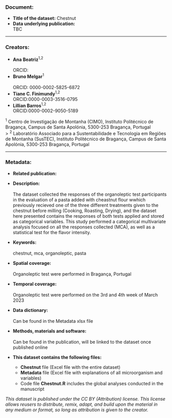### Document:
- **Title of the dataset:** Chestnut
- **Data underlying publication:** <br/>
TBC
---

### Creators:
- **Ana Beatriz**<sup>1,2</sup>  <br/>	
ORCID:  <br/>
- **Bruno Melgar**<sup>1</sup>  <br/>	
ORCID: 0000-0002-5825-6872 <br/>
- **Tiane C. Finimundy**<sup>1,2</sup>  <br/>
ORCID:0000-0003-3516-0795 <br/>
- **Lillian Barros**<sup>1,2</sup>  <br/>
ORCID:0000-0002-9050-5189 <br/>

<sup>1</sup> Centro de Investigação de Montanha (CIMO), Instituto Politécnico de Bragança, Campus de Santa Apolónia, 5300-253 Bragança, Portugal <br/>>
<sup>2</sup> Laboratório Associado para a Sustentabilidade e Tecnologia em Regiões de Montanha (SusTEC), Instituto Politécnico de Bragança, Campus de Santa Apolónia, 5300-253 Bragança, Portugal <br/>


---
### Metadata:
- **Related publication:**

- **Description:** <br/>	
The dataset collected the responses of the organoleptic test participants in the evaluation of a pasta added with cheastnut flour wwhich previously recieved one of the three different treatments given to the chestnut before milling (Cooking, Roasting, Drying), and the dataset here presented contains the responses of both tests applied and stored as categorical variables. This study performed a categorical multivariate analysis focused on all the responses collected (MCA), as well as a statistical test for the flavor intensity.

- **Keywords:** <br/>	
chestnut, mca, organoleptic, pasta

- **Spatial coverage:** <br/>	
Organoleptic test were performed in Bragança, Portugal

- **Temporal coverage:** <br/>	
Organoleptic test were performed on the 3rd and 4th week of March 2023

- **Data dictionary:** <br/>	
Can be found in the Metadata xlsx file

- **Methods, materials and software:** <br/>	
Can be found in the publication, will be linked to the dataset once published online

- **This dataset contains the following files:**
  - **Chestnut** file (Excel file with the entire dataset)
  - **Metadata** file (Excel file with explanations of all microorganism and variables)
  - Code file **Chestnut.R** includes the global analyses conducted in the manuscript

*This dataset is published under the CC BY (Attribution) license.
This license allows reusers to distribute, remix, adapt, and build upon the material in any medium or format, so long as attribution is given to the creator.*
